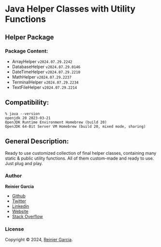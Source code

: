 # Java Helper Classes with Utility Functions

## Helper Package

### Package Content:

- ArrayHelper `v2024.07.29.2242`
- DatabaseHelper `v2024.07.29.0146`
- DateTimeHelper `v2024.07.29.2210`
- MathHelper `v2024.07.29.2237`
- TerminalHelper `v2024.07.29.2234`
- TextFileHelper `v2024.07.29.2214`

## Compatibility:

```
% java --version
openjdk 20 2023-03-21
OpenJDK Runtime Environment Homebrew (build 20)
OpenJDK 64-Bit Server VM Homebrew (build 20, mixed mode, sharing)
```

## General Description:

Ready to use customized collection of final helper classes, containing many static & public utility functions. All of
them custom-made and ready to use. Just plug and play.

### Author

**Reinier Garcia**

* [Github](https://github.com/reymillenium)
* [Twitter](https://twitter.com/ReinierGarciaR)
* [Linkedin](https://www.linkedin.com/in/reiniergarcia/)
* [Website](https://www.reiniergarcia.dev/)
* [Stack Overflow](https://stackoverflow.com/users/9616949/reinier-garcia)

### License

Copyright © 2024, [Reinier Garcia](https://github.com/reymillenium).



